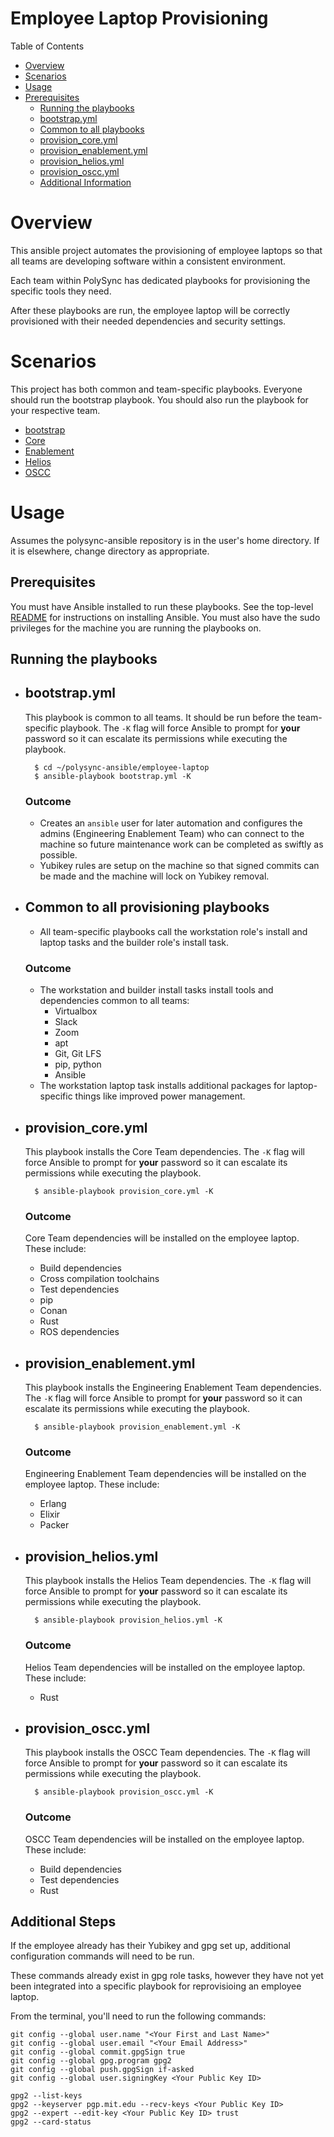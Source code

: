# Employee Laptop Provisioning

Table of Contents

* [Overview](#markdown-header-overview)
* [Scenarios](#markdown-header-scenarios)
* [Usage](#markdown-header-usage)
* [Prerequisites](#markdown-header-prerequisites)
	* [Running the playbooks](#markdown-header-running-the-playbooks)
	* [bootstrap.yml](#markdown-header-bootstrapyml)
	* [Common to all playbooks](#markdown-header-common-to-all-provisioning-playbooks)
	* [provision_core.yml](#markdown-header-provision_coreyml)
	* [provision_enablement.yml](#markdown-header-provision_enablementyml)
	* [provision_helios.yml](#markdown-header-provision_heliosyml)
	* [provision_oscc.yml](#markdown-header-provision_osccyml)
	* [Additional Information](#markdown-header-additional-information)

# Overview

This ansible project automates the provisioning of employee laptops so that all
	teams are developing software within a consistent environment.

Each team within PolySync has dedicated playbooks for provisioning the specific
	tools they need.

After these playbooks are run, the employee laptop will be correctly provisioned
	with their needed dependencies and security settings.

# Scenarios

This project has both common and team-specific playbooks.  Everyone should run
	the bootstrap playbook.  You should also run the playbook for your respective
	team.

* [bootstrap](#markdown-header-bootstrapyml)
* [Core](#markdown-header-provision_coreyml)
* [Enablement](#markdown-header-provision_enablementyml)
* [Helios](#markdown-header-provision_heliosyml)
* [OSCC](#markdown-header-provision_osccyml)

# Usage
Assumes the polysync-ansible repository is in the user's home directory.
If it is elsewhere, change directory as appropriate.

## Prerequisites

You must have Ansible installed to run these playbooks.
See the top-level [README](../README.md) for instructions on installing Ansible.
You must also have the sudo privileges for the machine you are running the playbooks
	on.

## Running the playbooks

* ## bootstrap.yml

	This playbook is common to all teams.  It should be run before the team-specific
		playbook.  The `-K` flag will force Ansible to prompt for **your** password
		so it can escalate its permissions while executing the playbook.

		$ cd ~/polysync-ansible/employee-laptop
		$ ansible-playbook bootstrap.yml -K

	### Outcome

	* Creates an `ansible` user for later automation and configures the admins
		(Engineering Enablement Team) who can connect to the machine so future
		maintenance work can be completed as swiftly as possible.
	* Yubikey rules are setup on the machine so that signed commits can be made and
		the machine will lock on Yubikey removal.

* ## Common to all provisioning playbooks

	* All team-specific playbooks call the workstation role's install and laptop
		tasks and the builder role's install task.

	### Outcome

	* The workstation and builder install tasks install tools and dependencies
		common to all teams:
		* Virtualbox
		* Slack
		* Zoom
		* apt
		* Git, Git LFS
		* pip, python
		* Ansible
	* The workstation laptop task installs additional packages for laptop-specific
		things like improved power management.

* ## provision_core.yml

	This playbook installs the Core Team dependencies.  The `-K` flag will force
		Ansible to prompt for **your** password so it can escalate its permissions
		while executing the playbook.

		$ ansible-playbook provision_core.yml -K

	### Outcome

	Core Team dependencies will be installed on the employee laptop.
	These include:

	* Build dependencies
	* Cross compilation toolchains
	* Test dependencies
	* pip
	* Conan
	* Rust
	* ROS dependencies

* ## provision_enablement.yml

	This playbook installs the Engineering Enablement Team dependencies. The `-K`
		flag will force Ansible to prompt for **your** password so it can escalate
		its permissions while executing the playbook.

		$ ansible-playbook provision_enablement.yml -K

	### Outcome

	Engineering Enablement Team dependencies will be installed on the employee laptop.
	These include:

	* Erlang
	* Elixir
	* Packer

* ## provision_helios.yml

	This playbook installs the Helios Team dependencies.  The `-K` flag will force
		Ansible to prompt for **your** password so it can escalate its permissions
		while executing the playbook.

		$ ansible-playbook provision_helios.yml -K


	### Outcome

	Helios Team dependencies will be installed on the employee laptop.
	These include:

	* Rust

* ## provision_oscc.yml

	This playbook installs the OSCC Team dependencies.  The `-K` flag will force
		Ansible to prompt for **your** password so it can escalate its permissions
		while executing the playbook.

		$ ansible-playbook provision_oscc.yml -K

	### Outcome

	OSCC Team dependencies will be installed on the employee laptop.
	These include:

	* Build dependencies
	* Test dependencies
	* Rust

## Additional Steps
If the employee already has their Yubikey and gpg set up, additional configuration
	commands will need to be run.

These commands already exist in gpg role tasks, however they have not yet been
	integrated into a specific playbook for reprovisioing an employee laptop.

From the terminal, you'll need to run the following commands:
```
git config --global user.name "<Your First and Last Name>"
git config --global user.email "<Your Email Address>"
git config --global commit.gpgSign true
git config --global gpg.program gpg2
git config --global push.gpgSign if-asked
git config --global user.signingKey <Your Public Key ID>

gpg2 --list-keys
gpg2 --keyserver pgp.mit.edu --recv-keys <Your Public Key ID>
gpg2 --expert --edit-key <Your Public Key ID> trust
gpg2 --card-status
```